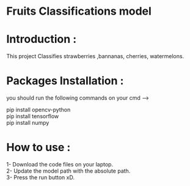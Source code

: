 # Fruits Classifications model 
# Introduction :
  This project Classifies strawberries ,bannanas, cherries, watermelons.
  
# Packages Installation : 
you should run the following commands on your cmd --> 

pip install opencv-python    
pip install tensorflow    
pip install numpy   

# How to use :
1- Download the code files on your laptop.   
2- Update the model path with the absolute path.   
3- Press the run button xD.   
